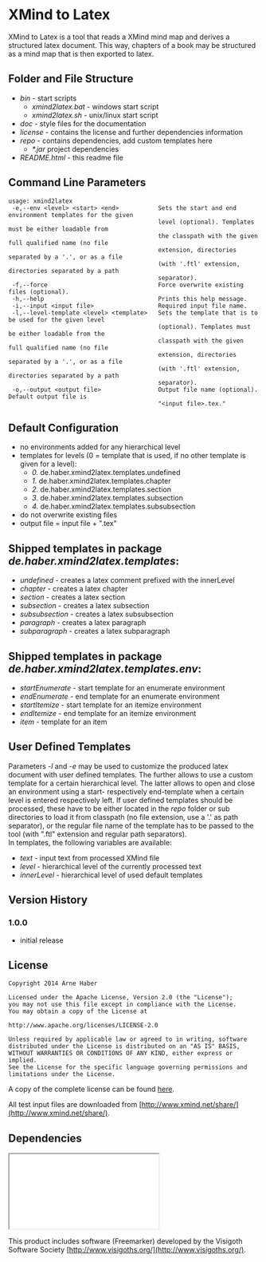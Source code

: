 # XMind to Latex
XMind to Latex is a tool that reads a XMind mind map and derives a structured latex document. 
This way, chapters of a book may be structured as a mind map that is then exported to latex.   

## Folder and File Structure
* _bin_ - start scripts
    * _xmind2latex.bat_ - windows start script
    * _xmind2latex.sh_  - unix/linux start script
* _doc_ - style files for the documentation
* _license_ - contains the license and further dependencies information
* _repo_ - contains dependencies, add custom templates here
    * _*.jar_ project dependencies
* _README.html_ - this readme file

## Command Line Parameters
    usage: xmind2latex
     -e,--env <level> <start> <end>           Sets the start and end environment templates for the given
                                              level (optional). Templates must be either loadable from
                                              the classpath with the given full qualified name (no file
                                              extension, directories separated by a '.', or as a file
                                              (with '.ftl' extension, directories separated by a path
                                              separator).
     -f,--force                               Force overwrite existing files (optional).
     -h,--help                                Prints this help message.
     -i,--input <input file>                  Required input file name.
     -l,--level-template <level> <template>   Sets the template that is to be used for the given level
                                              (optional). Templates must be either loadable from the
                                              classpath with the given full qualified name (no file
                                              extension, directories separated by a '.', or as a file
                                              (with '.ftl' extension, directories separated by a path
                                              separator).
     -o,--output <output file>                Output file name (optional). Default output file is
                                              "<input file>.tex."


## Default Configuration
* no environments added for any hierarchical level
* templates for levels (0 = template that is used, if no other template is given for a level): 
    * _0._ de.haber.xmind2latex.templates.undefined
    * _1._ de.haber.xmind2latex.templates.chapter
    * _2._ de.haber.xmind2latex.templates.section
    * _3._ de.haber.xmind2latex.templates.subsection
    * _4._ de.haber.xmind2latex.templates.subsubsection
* do not overwrite existing files
* output file = input file + ".tex"

## Shipped templates in package _de.haber.xmind2latex.templates_:
* _undefined_     - creates a latex comment prefixed with the innerLevel
* _chapter_       - creates a latex chapter
* _section_       - creates a latex section
* _subsection_    - creates a latex subsection
* _subsubsection_ - creates a latex subsubsection
* _paragraph_     - creates a latex paragraph
* _subparagraph_  - creates a latex subparagraph

## Shipped templates in package _de.haber.xmind2latex.templates.env_:
* _startEnumerate_ - start template for an enumerate environment
* _endEnumerate_   - end template for an enumerate environment
* _startItemize_   - start template for an itemize environment
* _endItemize_     - end template for an itemize environment
* _item_           - template for an item

## User Defined Templates
Parameters _-l_ and _-e_ may be used to customize the produced latex document with user defined templates.
The further allows to use a custom template for a certain hierarchical level. The latter allows to open and close
an environment using a start- respectively end-template when a certain level is entered respectively left.
If user defined templates should be processed, these have to be either located in the _repo_ folder or sub directories 
to load it from classpath (no file extension, use a '.' as path separator), or the regular file name of the 
template has to be passed to the tool (with ".ftl" extension and regular path separators).  
In templates, the following variables are available:

* _text_          - input text from processed XMind file 
* _level_         - hierarchical level of the currently processed text
* _innerLevel_    - hierarchical level of used default templates

## Version History
### 1.0.0 
* initial release


## License

    Copyright 2014 Arne Haber
    
    Licensed under the Apache License, Version 2.0 (the "License");
    you may not use this file except in compliance with the License.
    You may obtain a copy of the License at
    
    http://www.apache.org/licenses/LICENSE-2.0
    
    Unless required by applicable law or agreed to in writing, software
    distributed under the License is distributed on an "AS IS" BASIS,
    WITHOUT WARRANTIES OR CONDITIONS OF ANY KIND, either express or implied.
    See the License for the specific language governing permissions and
    limitations under the License.

A copy of the complete license can be found [here](./license/LICENSE-2.0.txt "License").

All test input files are downloaded from [http://www.xmind.net/share/](http://www.xmind.net/share/).

## Dependencies

<iframe src="license/dependencies.txt" scrolling="no">

A list of dependencies is given [here](./license/dependencies.txt "Dependencies").

</iframe>

This product includes software (Freemarker) developed by the Visigoth Software Society [http://www.visigoths.org/](http://www.visigoths.org/).